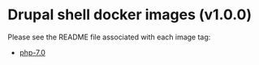 # Drupal shell docker images (v1.0.0)

Please see the README file associated with each image tag:

- [php-7.0](./php-7.0/README.md)
